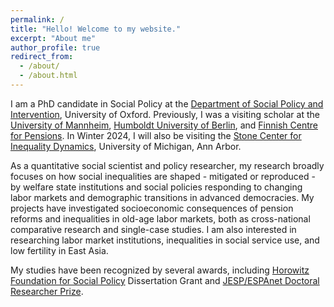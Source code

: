 ```yaml
---
permalink: /
title: "Hello! Welcome to my website."
excerpt: "About me"
author_profile: true
redirect_from: 
  - /about/
  - /about.html
---
```


I am a PhD candidate in Social Policy at the [Department of Social Policy and Intervention](https://www.spi.ox.ac.uk/), University of Oxford. Previously, I was a visiting scholar at the [University of Mannheim](https://www.sowi.uni-mannheim.de/en/ebbinghaus/team/), [Humboldt University of Berlin](https://www.sowi.hu-berlin.de/en/dynamics), and [Finnish Centre for Pensions](https://www.etk.fi/en/). In Winter 2024, I will also be visiting the [Stone Center for Inequality Dynamics](https://www.inequalitydynamics.umich.edu/), University of Michigan, Ann Arbor.

As a quantitative social scientist and policy researcher, my research broadly focuses on how social inequalities are shaped - mitigated or reproduced - by welfare state institutions and social policies responding to changing labor markets and demographic transitions in advanced democracies. My projects have investigated socioeconomic consequences of pension reforms and inequalities in old-age labor markets, both as cross-national comparative research and single-case studies. I am also interested in researching labor market institutions, inequalities in social service use, and low fertility in East Asia.

My studies have been recognized by several awards, including [Horowitz Foundation for Social Policy](https://www.horowitz-foundation.org/copy-of-2022) Dissertation Grant and [JESP/ESPAnet Doctoral Researcher Prize](https://espanet.org/doctoral-researcher-prize/).